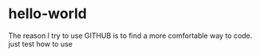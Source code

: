 # hello-world

The reason I try to use GITHUB is to find a more comfortable way to code.
just test how to use
